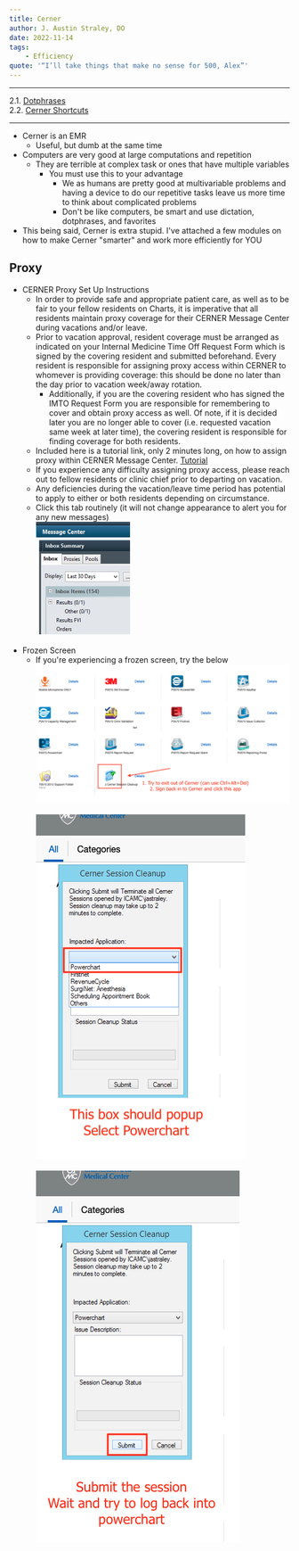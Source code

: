 ```yaml
---
title: Cerner
author: J. Austin Straley, DO
date: 2022-11-14
tags:
    - Efficiency
quote: '“I’ll take things that make no sense for 500, Alex”'
---
```


<hr>

2.1. [Dotphrases][1]<br>
2.2. [Cerner Shortcuts][2]<br>
<hr>

- Cerner is an EMR
    - Useful, but dumb at the same time
- Computers are very good at large computations and repetition
    - They are terrible at complex task or ones that have multiple variables
        - You must use this to your advantage
            - We as humans are pretty good at multivariable problems and having a device to do our repetitive tasks leave us more time to think about complicated problems
            - Don't be like computers, be smart and use dictation, dotphrases, and favorites
- This being said, Cerner is extra stupid. I've attached a few modules on how to make Cerner "smarter" and work more efficiently for YOU

## Proxy
- CERNER Proxy Set Up Instructions
	- In order to provide safe and appropriate patient care, as well as to be fair to your fellow residents on Charts, it is imperative that all residents maintain proxy coverage for their CERNER Message Center during vacations and/or leave. 
	- Prior to vacation approval, resident coverage must be arranged as indicated on your Internal Medicine Time Off Request Form which is signed by the covering resident and submitted beforehand.  Every resident is responsible for assigning proxy access within CERNER to whomever is providing coverage: this should be done no later than the day prior to vacation week/away rotation.  
        - Additionally, if you are the covering resident who has signed the IMTO Request Form you are responsible for remembering to cover and obtain proxy access as well.  Of note, if it is decided later you are no longer able to cover (i.e. requested vacation same week at later time), the covering resident is responsible for finding coverage for both residents.  
	- Included here is a tutorial link, only 2 minutes long, on how to assign proxy within CERNER Message Center. [Tutorial][3]
	- If you experience any difficulty assigning proxy access, please reach out to fellow residents or clinic chief prior to departing on vacation.  
	- Any deficiencies during the vacation/leave time period has potential to apply to either or both residents depending on circumstance.
    - Click this tab routinely (it will not change appearance to alert you for any new messages)<br>
![Picture 1](../assets/images/internguidepages/1.8/1.8.12-picture1.png)
    <br><br>
- Frozen Screen
    - If you're experiencing a frozen screen, try the below<br>
![Picture 2](../assets/images/internguidepages/1.8/1.8.12-picture2.png)
    <br><br>
![Picture 3](../assets/images/internguidepages/1.8/1.8.12-picture3.png)
    <br><br>
![Picture 4](../assets/images/internguidepages/1.8/1.8.12-picture4.png)
    <br><br>

[1]: /resources/dotphrases.md
[2]: /resources/shortcuts.md
[3]: https://www.youtube.com/watch?v=H45Tz3BLy04&feature=youtube